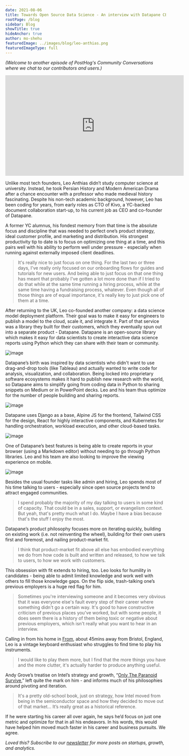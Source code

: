 ```yaml
---
date: 2021-08-06
title: Towards Open Source Data Science - An interview with Datapane CEO, Leo Anthias
rootPage: /blog
sidebar: Blog
showTitle: true
hideAnchor: true
author: mo-shehu
featuredImage: ../images/blog/leo-anthias.png
featuredImageType: full
---
```

_(Welcome to another episode of PostHog's Community Conversations where we chat to our contributors and users.)_

<iframe width="560" height="315" src="https://www.youtube.com/embed/dL-GaQlA6bo" title="YouTube video player" frameborder="0" allow="accelerometer; autoplay; clipboard-write; encrypted-media; gyroscope; picture-in-picture" allowfullscreen></iframe>

Unlike most tech founders, Leo Anthias didn’t study computer science at university. Instead, he took Persian History and Modern American Drama after a chance encounter with a professor who made medieval history fascinating. Despite his non-tech academic background, however, Leo has been coding for years, from early roles as CTO of Kivo, a YC-backed document collaboration start-up, to his current job as CEO and co-founder of Datapane.

A former YC alumnus, his fondest memory from that time is the absolute focus and discipline that was needed to perfect one’s product strategy, ideal customer profile, and marketing and distribution. His strongest productivity tip to date is to focus on optimizing one thing at a time, and this pairs well with his ability to perform well under pressure - especially when running against externally imposed client deadlines.

> It's really nice to just focus on one thing. For the last two or three days, I've really only focused on our onboarding flows for guides and tutorials for new users. And being able to just focus on that one thing has meant that probably I've gotten a lot more done than if I tried to do that while at the same time running a hiring process, while at the same time having a fundraising process, whatever. Even though all of those things are of equal importance, it's really key to just pick one of them at a time.

After returning to the UK, Leo co-founded another company: a data science model deployment platform. Their goal was to make it easy for engineers to publish a model to the cloud, scale it, and integrate it. Part of that service was a library they built for their customers, which they eventually spun out into a separate product - Datapane. Datapane is an open-source library which makes it easy for data scientists to create interactive data science reports using Python which they can share with their team or community.

![image](https://user-images.githubusercontent.com/40317687/127475264-c5910fcf-4194-440e-be11-1f72e6f6a093.png)

Datapane’s birth was inspired by data scientists who didn't want to use drag-and-drop tools (like Tableau) and actually wanted to write code for analysis, visualization, and collaboration. Being locked into proprietary software ecosystems makes it hard to publish new research with the world, so Datapane aims to simplify going from coding data in Python to sharing snippets on Medium or in PowerPoint decks. Leo and his team thus optimize for the number of people building and sharing reports.

![image](https://user-images.githubusercontent.com/40317687/127475218-864bf8ff-ae49-4b12-884a-08421a3c6e7d.png)

Datapane uses Django as a base, Alpine JS for the frontend, Tailwind CSS for the design, React for highly interactive components, and Kubernetes for handling orchestration, workload execution, and other cloud-based tasks.

![image](https://user-images.githubusercontent.com/40317687/127475017-0bcd9dc8-d755-42fc-8eb0-cb43c3e15723.png)

One of Datapane’s best features is being able to create reports in your browser (using a Markdown editor) without needing to go through Python libraries. Leo and his team are also looking to improve the viewing experience on mobile.

![image](https://user-images.githubusercontent.com/40317687/127475310-f4d03117-b91c-4ee2-9e6d-0f457e5ff422.png)

Besides the usual founder tasks like admin and hiring, Leo spends most of his time talking to users - especially since open source projects tend to attract engaged communities.

> I spend probably the majority of my day talking to users in some kind of capacity. That could be in a sales, support, or evangelism context. But yeah, that's pretty much what I do. Maybe I have a bias because that's the stuff I enjoy the most.

Datapane’s product philosophy focuses more on iterating quickly, building on existing work (i.e. not reinventing the wheel), building for their own users first and foremost, and nailing product-market fit.

> I think that product-market fit above all else has embodied everything we do from how code is built and written and released, to how we talk to users, to how we work with customers.

This obsession with fit extends to hiring, too. Leo looks for humility in candidates - being able to admit limited knowledge and work well with others to fill those knowledge gaps. On the flip side, trash-talking one’s previous employers is a huge red flag for him.

> Sometimes you're interviewing someone and it becomes very obvious that it was everyone else's fault every step of their career where something didn't go a certain way. It's good to have constructive criticism of previous places you've worked, but with some people, it does seem there is a history of them being toxic or negative about previous employers, which isn't really what you want to hear in an interview.

Calling in from his home in [From](https://www.discoverfrome.co.uk/frome), about 45mins away from Bristol, England, Leo is a vintage keyboard enthusiast who struggles to find time to play his instruments. 

> I would like to play them more, but I find that the more things you have and the more clutter, it's actually harder to produce anything useful.

Andy Grove’s treatise on Intel’s strategy and growth, “[Only The Paranoid Survive](https://www.amazon.com/Only-Paranoid-Survive-Exploit-Challenge/dp/0385483821),” left quite the mark on him - and informs much of his philosophies around pivoting and iteration.

> It's a pretty old-school book, just on strategy, how Intel moved from being in the semiconductor space and how they decided to move out of that market… It’s really great as a historical reference.

If he were starting his career all over again, he says he’d focus on just one metric and optimize for that in all his endeavors. In his words, this would have helped him moved much faster in his career and business pursuits. We agree.

_Loved this? Subscribe to our [newsletter](https://posthog.com/newsletter) for more posts on startups, growth, and analytics._
